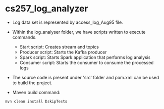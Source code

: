 # cs257_log_analyzer
* Log data set is represented by access_log_Aug95 file.
* Within the log_analyser folder, we have scripts written to execute commands.
  * Start script: Creates stream and topics
  * Producer script: Starts the Kafka producer
  * Spark script: Starts Spark application that performs log analysis
  * Consumer script: Starts the consumer to consume the processed logs

* The source code is present under 'src' folder and pom.xml can be used to build the project.
* Maven build command: 
```bash
mvn clean install DskipTests
```
